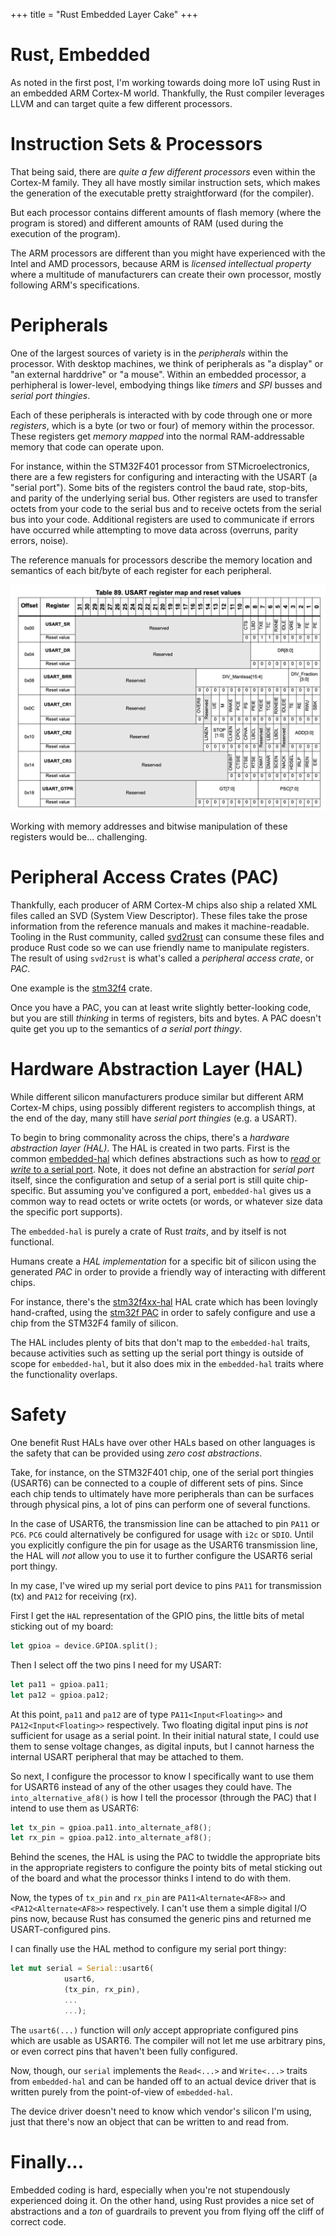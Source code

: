 +++
title = "Rust Embedded Layer Cake"
+++

# Rust, Embedded

As noted in the first post, I'm working towards doing more IoT using Rust
in an embedded ARM Cortex-M world.  Thankfully, the Rust compiler leverages
LLVM and can target quite a few different processors. 

# Instruction Sets & Processors

That being said, there are _quite a few different processors_ even within the 
Cortex-M family.  They all have mostly similar instruction sets, which makes 
the generation of the executable pretty straightforward (for the compiler).

But each processor contains different amounts of flash memory (where the 
program is stored) and different amounts of RAM (used during the execution
of the program).

The ARM processors are different than you might have experienced with the
Intel and AMD processors, because ARM is _licensed intellectual property_
where a multitude of manufacturers can create their own processor, mostly
following ARM's specifications. 

# Peripherals

One of the largest sources of variety is in the _peripherals_ within the
processor. With desktop machines, we think of peripherals as "a display"
or "an external harddrive" or "a mouse". Within an embedded processor,
a perhipheral is lower-level, embodying things like *timers* and *SPI* busses
and *serial port thingies*.

Each of these peripherals is interacted with by code through one or more
_registers_, which is a byte (or two or four) of memory within the processor.
These registers get _memory mapped_ into the normal RAM-addressable memory
that code can operate upon.

For instance, within the STM32F401 processor from STMicroelectronics,
there are a few registers for configuring and interacting with the USART
(a "serial port"). Some bits of the registers control the baud rate, stop-bits,
and parity of the underlying serial bus. Other registers are used to transfer
octets from your code to the serial bus and to receive octets from the serial bus
into your code. Additional registers are used to communicate if errors have 
occurred while attempting to move data across (overruns, parity errors, noise).

The reference manuals for processors describe the memory location and semantics
of each bit/byte of each register for each peripheral. 

![USART registers](/images/usart-regs.png)

Working with memory addresses and bitwise manipulation of these registers
would be... challenging.

# Peripheral Access Crates (PAC)

Thankfully, each producer of ARM Cortex-M chips also ship a related XML files
called an SVD (System View Descriptor). These files take the prose information
from the reference manuals and makes it machine-readable. Tooling in the Rust
community, called [svd2rust](https://crates.io/crates/svd2rust) can consume
these files and produce Rust code so we can use friendly name to manipulate registers.
The result of using `svd2rust` is what's called a _peripheral access crate_, or _PAC_.

One example is the [stm32f4](https://crates.io/crates/stm32f4) crate.

Once you have a PAC, you can at least write slightly better-looking code, but
you are still _thinking_ in terms of registers, bits and bytes. A PAC doesn't quite
get you up to the semantics of _a serial port thingy_.

# Hardware Abstraction Layer (HAL)

While different silicon manufacturers produce similar but different ARM Cortex-M
chips, using possibly different registers to accomplish things, at the end of the day,
many still have _serial port thingies_ (e.g. a USART).

To begin to bring commonality across the chips, there's a _hardware abstraction layer (HAL)_.
The HAL is created in two parts. First is the common [embedded-hal](https://docs.rs/embedded-hal)
which defines abstractions such as how to [_read_ or _write_ to a serial port](https://docs.rs/embedded-hal/0.2.4/embedded_hal/serial/index.html).
Note, it does not define an abstraction for _serial port_ itself, since the configuration
and setup of a serial port is still quite chip-specific. But assuming you've configured
a port, `embedded-hal` gives us a common way to read octets or write octets (or words,
or whatever size data the specific port supports).

The `embedded-hal` is purely a crate of Rust _traits_, and by itself is not functional.

Humans create a _HAL implementation_ for a specific bit of silicon using the
generated _PAC_ in order to provide a friendly way of interacting with different chips.

For instance, there's the [stm32f4xx-hal](https://crates.io/crates/stm32f4xx-hal)
HAL crate which has been lovingly hand-crafted, using the [stm32f PAC](https://crates.io/crates/stm32f4)
in order to safely configure and use a chip from the STM32F4 family of silicon.

The HAL includes plenty of bits that don't map to the `embedded-hal` traits, because
activities such as setting up the serial port thingy is outside of scope for `embedded-hal`,
but it also does mix in the `embedded-hal` traits where the functionality overlaps.

# Safety

One benefit Rust HALs have over other HALs based on other languages is the safety
that can be provided using _zero cost abstractions_.

Take, for instance, on the STM32F401 chip, one of the serial port thingies (USART6) 
can be connected to a couple of different sets of pins. Since each chip tends to ultimately
have more peripherals than can be surfaces through physical pins, a lot of pins can
perform one of several functions. 

In the case of USART6, the transmission line can be attached to pin `PA11` or `PC6`.
`PC6` could alternatively be configured for usage with `i2c` or `SDIO`. Until you
explicitly configure the pin for usage as the USART6 transmission line, the HAL
will _not_ allow you to use it to further configure the USART6 serial port thingy.

In my case, I've wired up my serial port device to pins `PA11` for transmission (tx)
and `PA12` for receiving (rx).

First I get the `HAL` representation of the GPIO pins, the little bits of metal sticking
out of my board:

```rust
let gpioa = device.GPIOA.split();
```

Then I select off the two pins I need for my USART:

```rust
let pa11 = gpioa.pa11;
let pa12 = gpioa.pa12;
```

At this point, `pa11` and `pa12` are of type `PA11<Input<Floating>>` and
`PA12<Input<Floating>>` respectively. Two floating digital input pins is
*not* sufficient for usage as a serial point. In their initial natural state,
I could use them to sense voltage changes, as digital inputs, but I cannot
harness the internal USART peripheral that may be attached to them.

So next, I configure the processor to know I specifically want to use them for USART6 
instead of any of the other usages they could have. The `into_alternative_af8()` is 
how I tell the processor (through the PAC) that I intend to use them as USART6:

```rust
let tx_pin = gpioa.pa11.into_alternate_af8();
let rx_pin = gpioa.pa12.into_alternate_af8();
```

Behind the scenes, the HAL is using the PAC to twiddle the appropriate bits
in the appropriate registers to configure the pointy bits of metal sticking
out of the board and what the processor thinks I intend to do with them.

Now, the types of `tx_pin` and `rx_pin` are `PA11<Alternate<AF8>>` and
`<PA12<Alternate<AF8>>` respectively. I can't use them a simple digital I/O
pins now, because Rust has consumed the generic pins and returned me USART-configured
pins.

I can finally use the HAL method to configure my serial port thingy:

```rust
let mut serial = Serial::usart6(
            usart6,
            (tx_pin, rx_pin),
            ... 
            ...);
```

The `usart6(...)` function will *only* accept appropriate configured pins which
are usable as USART6. The compiler will not let me use arbitrary pins, or even
correct pins that haven't been fully configured.

Now, though, our `serial` implements the `Read<...>` and `Write<...>` traits
from `embedded-hal` and can be handed off to an actual device driver that
is written purely from the point-of-view of `embedded-hal`. 

The device driver doesn't need to know which vendor's silicon I'm using, just that
there's now an object that can be written to and read from.

# Finally...

Embedded coding is hard, especially when you're not stupendously experienced doing it.
On the other hand, using Rust provides a nice set of abstractions and a _ton_ of guardrails
to prevent you from flying off the cliff of correct code.

